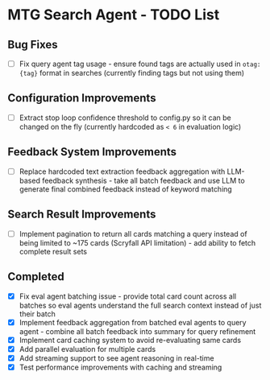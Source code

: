 # MTG Search Agent - TODO List

## Bug Fixes
- [ ] Fix query agent tag usage - ensure found tags are actually used in `otag:{tag}` format in searches (currently finding tags but not using them)

## Configuration Improvements
- [ ] Extract stop loop confidence threshold to config.py so it can be changed on the fly (currently hardcoded as `< 6` in evaluation logic)

## Feedback System Improvements
- [ ] Replace hardcoded text extraction feedback aggregation with LLM-based feedback synthesis - take all batch feedback and use LLM to generate final combined feedback instead of keyword matching

## Search Result Improvements
- [ ] Implement pagination to return all cards matching a query instead of being limited to ~175 cards (Scryfall API limitation) - add ability to fetch complete result sets

## Completed
- [X] Fix eval agent batching issue - provide total card count across all batches so eval agents understand the full search context instead of just their batch
- [X] Implement feedback aggregation from batched eval agents to query agent - combine all batch feedback into summary for query refinement
- [X] Implement card caching system to avoid re-evaluating same cards
- [X] Add parallel evaluation for multiple cards
- [X] Add streaming support to see agent reasoning in real-time
- [X] Test performance improvements with caching and streaming